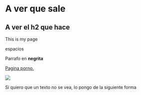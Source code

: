 <!DOCTYPE html>
<html lang="en-US">
  <head>
    <meta charset="utf-8">
    <meta name="Moisés Mota" content="Página de prueba"/>
    <meta
      name="description"
      content="A ver que es lo que se ve aqui." />
    <meta
      property="og:image"
      content="https://developer.mozilla.org/mdn-social-share.png" />
    <meta
      property="og:description"
      content="The Mozilla Developer Network (MDN) proporciona información sobre tecnologías Open Web, incluidas HTML, 
      CSS y APIs para ambos sitios web y aplicaciones HTML5. También documenta productos Mozilla, como el sistema operativo Firefox." />
    <meta property="og:title" content="Mozilla Developer Network" />
    <link rel="shortcut icon" href="favicon.ico" type="image/x-icon" />
    <title>My test page</title>
  </head>

  
  <body>
    <h1>A ver que sale</h1>
    <h2>A ver el h2 que hace</h2>
    <p>This is my page</p> 
    <p>espacios</p>
    <p>Parrafo en <strong>negrita</strong></p>
    <a href="https://es.pornhub.com/" title="Pajillero">Pagina porno.</a>
    <p></p>
    <img
      src="https://www.adslzone.net/app/uploads-adslzone.net/2019/04/borrar-fondo-imagen-800x419.jpg" />
    <p>Si quiero que un texto no se vea, lo pongo de la siguiente forma</p>
    <!-- <p>Con los signos de exclamacion, te sirve para anotaciones de la pagina</p> -->
 
  
  
  </body>
</html>

